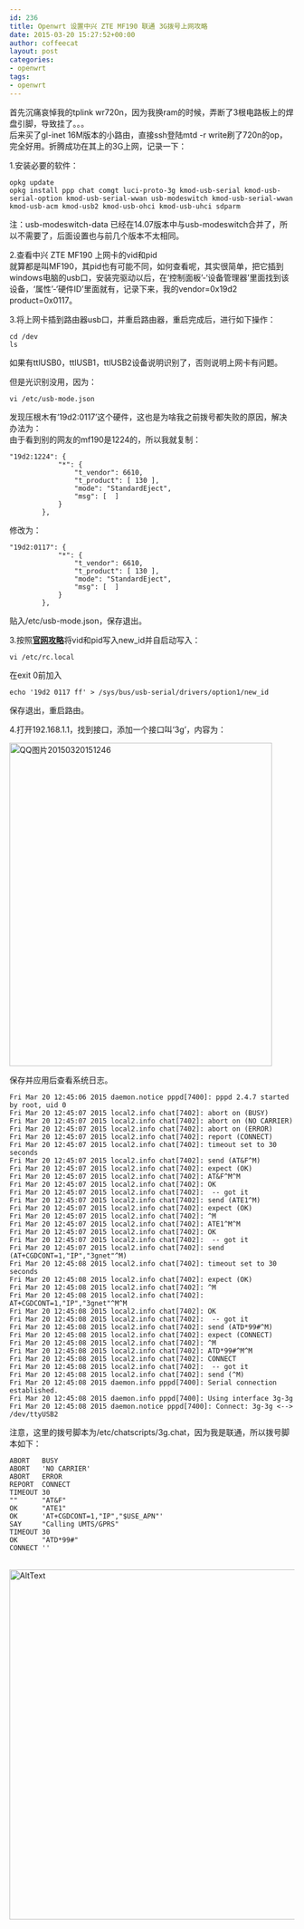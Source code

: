 ```yaml
---
id: 236
title: Openwrt 设置中兴 ZTE MF190 联通 3G拨号上网攻略
date: 2015-03-20 15:27:52+00:00
author: coffeecat
layout: post
categories:
- openwrt
tags:
- openwrt
---
```

首先沉痛哀悼我的tplink wr720n，因为我换ram的时候，弄断了3根电路板上的焊盘引脚，导致挂了。。。  
后来买了gl-inet 16M版本的小路由，直接ssh登陆mtd -r write刷了720n的op，完全好用。折腾成功在其上的3G上网，记录一下：

1.安装必要的软件：

<pre><code class="language-sh">opkg update
opkg install ppp chat comgt luci-proto-3g kmod-usb-serial kmod-usb-serial-option kmod-usb-serial-wwan usb-modeswitch kmod-usb-serial-wwan kmod-usb-acm kmod-usb2 kmod-usb-ohci kmod-usb-uhci sdparm</code></pre>

注：usb-modeswitch-data 已经在14.07版本中与usb-modeswitch合并了，所以不需要了，后面设置也与前几个版本不太相同。  
<!--more-->

2.查看中兴 ZTE MF190 上网卡的vid和pid  
就算都是叫MF190，其pid也有可能不同，如何查看呢，其实很简单，把它插到windows电脑的usb口，安装完驱动以后，在‘控制面板’-‘设备管理器’里面找到该设备，‘属性’-‘硬件ID’里面就有，记录下来，我的vendor=0x19d2 product=0x0117。

3.将上网卡插到路由器usb口，并重启路由器，重启完成后，进行如下操作：

<pre><code class="language-sh">cd /dev
ls</code></pre>

如果有ttlUSB0，ttlUSB1，ttlUSB2设备说明识别了，否则说明上网卡有问题。

但是光识别没用，因为：

<pre><code class="language-sh">vi /etc/usb-mode.json</code></pre>

发现压根木有‘19d2:0117’这个硬件，这也是为啥我之前拨号都失败的原因，解决办法为：  
由于看到别的网友的mf190是1224的，所以我就复制：

<pre><code class="language-vim">"19d2:1224": {
			"*": {
				"t_vendor": 6610,
				"t_product": [ 130 ],
				"mode": "StandardEject",
				"msg": [  ]
			}
		},</code></pre>

修改为：

<pre><code class="language-vim">"19d2:0117": {
			"*": {
				"t_vendor": 6610,
				"t_product": [ 130 ],
				"mode": "StandardEject",
				"msg": [  ]
			}
		},</code></pre>

贴入/etc/usb-mode.json，保存退出。

3.按照[**官网攻略**](http://wiki.openwrt.org/doc/recipes/3gdongle)将vid和pid写入new_id并自启动写入：

<pre><code class="language-sh">vi /etc/rc.local</code></pre>

在exit 0前加入

<pre><code class="language-vim">echo '19d2 0117 ff' &gt; /sys/bus/usb-serial/drivers/option1/new_id</code></pre>

保存退出，重启路由。

4.打开192.168.1.1，找到接口，添加一个接口叫‘3g’，内容为：

[<img src="https://jibenfa.github.io/uploads/2015/03/QQ20150320151246.png" alt="QQ图片20150320151246" width="464" height="571" class="alignnone size-full wp-image-238" srcset="https://jibenfa.github.io/uploads/2015/03/QQ图片20150320151246.png 464w, https://jibenfa.github.io/uploads/2015/03/QQ20150320151246-244x300.png 244w" sizes="(max-width: 464px) 100vw, 464px" />](https://jibenfa.github.io/uploads/2015/03/QQ20150320151246.png)

保存并应用后查看系统日志。

<pre><code class="language-vim">Fri Mar 20 12:45:06 2015 daemon.notice pppd[7400]: pppd 2.4.7 started by root, uid 0
Fri Mar 20 12:45:07 2015 local2.info chat[7402]: abort on (BUSY)
Fri Mar 20 12:45:07 2015 local2.info chat[7402]: abort on (NO CARRIER)
Fri Mar 20 12:45:07 2015 local2.info chat[7402]: abort on (ERROR)
Fri Mar 20 12:45:07 2015 local2.info chat[7402]: report (CONNECT)
Fri Mar 20 12:45:07 2015 local2.info chat[7402]: timeout set to 30 seconds
Fri Mar 20 12:45:07 2015 local2.info chat[7402]: send (AT&F^M)
Fri Mar 20 12:45:07 2015 local2.info chat[7402]: expect (OK)
Fri Mar 20 12:45:07 2015 local2.info chat[7402]: AT&F^M^M
Fri Mar 20 12:45:07 2015 local2.info chat[7402]: OK
Fri Mar 20 12:45:07 2015 local2.info chat[7402]:  -- got it
Fri Mar 20 12:45:07 2015 local2.info chat[7402]: send (ATE1^M)
Fri Mar 20 12:45:07 2015 local2.info chat[7402]: expect (OK)
Fri Mar 20 12:45:07 2015 local2.info chat[7402]: ^M
Fri Mar 20 12:45:07 2015 local2.info chat[7402]: ATE1^M^M
Fri Mar 20 12:45:07 2015 local2.info chat[7402]: OK
Fri Mar 20 12:45:07 2015 local2.info chat[7402]:  -- got it
Fri Mar 20 12:45:07 2015 local2.info chat[7402]: send (AT+CGDCONT=1,"IP","3gnet"^M)
Fri Mar 20 12:45:08 2015 local2.info chat[7402]: timeout set to 30 seconds
Fri Mar 20 12:45:08 2015 local2.info chat[7402]: expect (OK)
Fri Mar 20 12:45:08 2015 local2.info chat[7402]: ^M
Fri Mar 20 12:45:08 2015 local2.info chat[7402]: AT+CGDCONT=1,"IP","3gnet"^M^M
Fri Mar 20 12:45:08 2015 local2.info chat[7402]: OK
Fri Mar 20 12:45:08 2015 local2.info chat[7402]:  -- got it
Fri Mar 20 12:45:08 2015 local2.info chat[7402]: send (ATD*99#^M)
Fri Mar 20 12:45:08 2015 local2.info chat[7402]: expect (CONNECT)
Fri Mar 20 12:45:08 2015 local2.info chat[7402]: ^M
Fri Mar 20 12:45:08 2015 local2.info chat[7402]: ATD*99#^M^M
Fri Mar 20 12:45:08 2015 local2.info chat[7402]: CONNECT
Fri Mar 20 12:45:08 2015 local2.info chat[7402]:  -- got it
Fri Mar 20 12:45:08 2015 local2.info chat[7402]: send (^M)
Fri Mar 20 12:45:08 2015 daemon.info pppd[7400]: Serial connection established.
Fri Mar 20 12:45:08 2015 daemon.info pppd[7400]: Using interface 3g-3g
Fri Mar 20 12:45:08 2015 daemon.notice pppd[7400]: Connect: 3g-3g &lt;--&gt; /dev/ttyUSB2</code></pre>

注意，这里的拨号脚本为/etc/chatscripts/3g.chat，因为我是联通，所以拨号脚本如下：

<pre><code class="language-vim">ABORT   BUSY
ABORT   'NO CARRIER'
ABORT   ERROR
REPORT  CONNECT
TIMEOUT 30
""      "AT&F"
OK      "ATE1"
OK      'AT+CGDCONT=1,"IP","$USE_APN"'
SAY     "Calling UMTS/GPRS"
TIMEOUT 30
OK      "ATD*99#"
CONNECT ''</code></pre>

<br>
<img src="https://jibenfa.github.io/uploads/2015/03/IMG_20150320_153346.jpg" width="1000" height="618" alt="AltText" />
<br>
